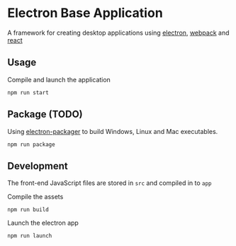 # Electron Base Application

A framework for creating desktop applications using [electron](https://github.com/atom/electron), [webpack](https://github.com/webpack/webpack) and [react](https://github.com/facebook/react)

## Usage

Compile and launch the application
```
npm run start
```
## Package (TODO)
Using [electron-packager](https://github.com/maxogden/electron-packager) to build Windows, Linux and Mac executables.
```
npm run package
```

## Development

The front-end JavaScript files are stored in `src` and compiled in to `app`

Compile the assets
```
npm run build
```

Launch the electron app
```
npm run launch
```
